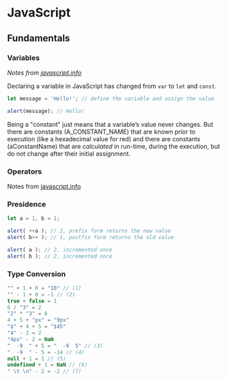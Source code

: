 # JavaScript

## Fundamentals

### Variables

*Notes from [javascript.info](https://javascript.info/variables)*

Declaring a variable in JavaScript has changed from `var` to `let` and `const`.

```javascript
let message = 'Hello!'; // define the variable and assign the value

alert(message); // Hello!
```

Being a "constant" just means that a variable’s value never changes. But there are constants (A_CONSTANT_NAME) that are known prior to execution (like a hexadecimal value for red) and there are constants (aConstantName) that are *calculated* in run-time, during the execution, but do not change after their initial assignment.

### Operators

Notes from [javascript.info](https://javascript.info/operators)

### Presidence

```JavaScript
let a = 1, b = 1;

alert( ++a ); // 2, prefix form returns the new value
alert( b++ ); // 1, postfix form returns the old value

alert( a ); // 2, incremented once
alert( b ); // 2, incremented once
```

### Type Conversion
```JavaScript
"" + 1 + 0 = "10" // (1)
"" - 1 + 0 = -1 // (2)
true + false = 1
6 / "3" = 2
"2" * "3" = 6
4 + 5 + "px" = "9px"
"$" + 4 + 5 = "$45"
"4" - 2 = 2
"4px" - 2 = NaN
"  -9  " + 5 = "  -9  5" // (3)
"  -9  " - 5 = -14 // (4)
null + 1 = 1 // (5)
undefined + 1 = NaN // (6)
" \t \n" - 2 = -2 // (7)
```
